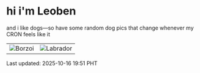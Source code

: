 # hi i'm Leoben

and i like dogs—so have some random dog pics that change whenever my CRON feels like it

|  |  |
|--------|----------|
| ![Borzoi](https://random-dog-vercel.vercel.app/api/random-borzoi?v=1760615463) | ![Labrador](https://random-dog-vercel.vercel.app/api/random-labrador?v=1760615463) |

Last updated: 2025-10-16 19:51 PHT
